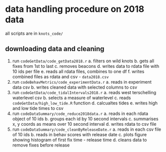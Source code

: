 # data handling procedure on 2018 data

all scripts are in `knots_code/`

## downloading data and cleaning

1. run `codeGetData/code_getData2018.r`
	a. filters on wild knots
	b. gets all fixes from 1st to last
	c. removes beacons
	d. writes data to rdata file with 10 ids per file
	e. reads all rdata files, combines to one df
	f. writes combined files as rdata and csv - `data2018.csv`
2. run `codeBehavMetrics/code_experimentData.r`
	a. reads in experiment data csv
	b. writes cleaned data with selected columns to csv
3. run `codeGetData/code_tidalIntervals2018.r`
	a. reads west terschelling waterlevel csv
	b. selects a measure of waterlevel
	c. reads `codeGetData/high_low_tide.R` function
	d. calcualtes tides
	e. writes high and low tide times to csv
4. run `codeDataSummary/code_reduce2018data.r`
	a. reads in each rdata object of 10 ids
	b. groups each id by 10 second intervals
	c. summarises x, y coords as means over 10 second interval
	d. writes rdata to csv file
5. run `codeDataSummary/code_cleanByReleaseDate.r`
	a. reads in each csv file of 10 ids
	b. reads in behav scores with release date
	c. plots figure showing histogram of first fix time - release time
	d. cleans data to remove fixes before release
	
